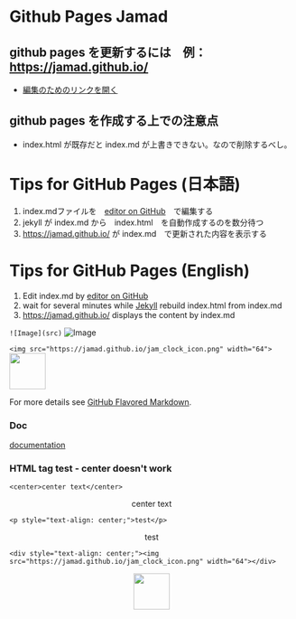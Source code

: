 # Github Pages Jamad

## github pages を更新するには　例：https://jamad.github.io/
* [編集のためのリンクを開く](https://github.com/jamad/jamad.github.io/edit/master/index.md)　 

## github pages を作成する上での注意点
* index.html が既存だと index.md が上書きできない。なので削除するべし。




# Tips for GitHub Pages (日本語)
1. index.mdファイルを　[editor on GitHub](https://github.com/jamad/jamad.github.io/edit/master/index.md)　で編集する
2. jekyll が index.md から　index.html　を自動作成するのを数分待つ
3. https://jamad.github.io/ が index.md　で更新された内容を表示する

# Tips for GitHub Pages (English)
1. Edit index.md by [editor on GitHub](https://github.com/jamad/jamad.github.io/edit/master/index.md)
1. wait for several minutes while [Jekyll](https://jekyllrb.com/) rebuild index.html from index.md
1. https://jamad.github.io/ displays the content by index.md


```![Image](src)```
![Image](https://jamad.github.io/jam_clock_icon.png)

```<img src="https://jamad.github.io/jam_clock_icon.png" width="64">```
<img src="https://jamad.github.io/jam_clock_icon.png" width="64">

For more details see [GitHub Flavored Markdown](https://guides.github.com/features/mastering-markdown/).


### Doc
[documentation](https://help.github.com/categories/github-pages-basics/) 

### HTML tag test - center doesn't work

`<center>center text</center>`
<center>center text</center>

`<p style="text-align: center;">test</p>`
<p style="text-align: center;">test</p>

`<div style="text-align: center;"><img src="https://jamad.github.io/jam_clock_icon.png" width="64"></div>`
<div style="text-align: center;"><img src="https://jamad.github.io/jam_clock_icon.png" width="64"></div>
